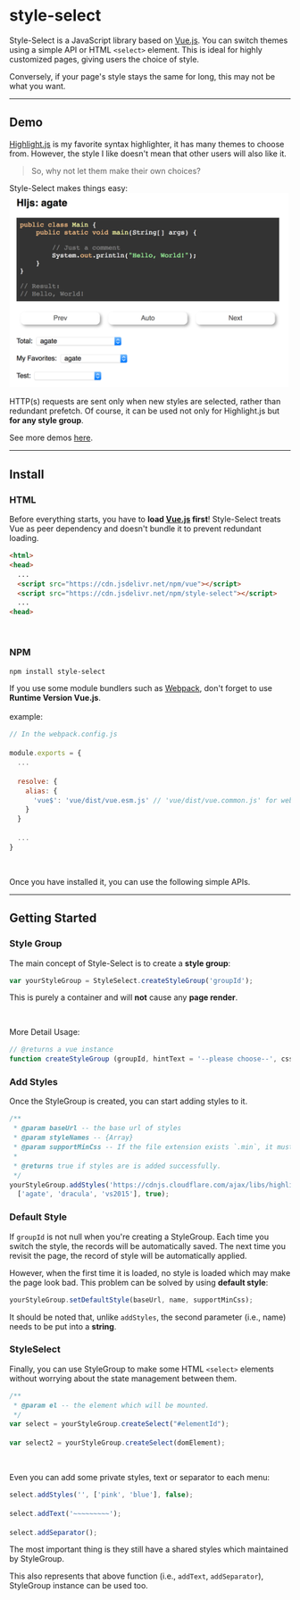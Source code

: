 # style-select
Style-Select is a JavaScript library based on [Vue.js](https://github.com/vuejs/vue). You can switch themes using a simple API or HTML `<select>` element. This is ideal for highly customized pages, giving users the choice of style.

Conversely, if your page's style stays the same for long, this may not be what you want.

---

## Demo

[Highlight.js](https://github.com/isagalaev/highlight.js) is my favorite syntax highlighter, it has many themes to choose from.
However, the style I like doesn't mean that other users will also like it.

> So, why not let them make their own choices?

Style-Select makes things easy:
<img src="demo/img/hljs-style-select.png" alt="hljs-style-select.png" width="500px">

HTTP(s) requests are sent only when new styles are selected, rather than redundant prefetch.
Of course, it can be used not only for Highlight.js but **for any style group**.

See more demos [here](https://js-zheng.github.io/Style-Select/demo/).

---

## Install


### HTML
Before everything starts, you have to **load [Vue.js](https://github.com/vuejs/vue) first**! Style-Select treats Vue as peer dependency and doesn't bundle it to prevent redundant loading.

```html
<html>
<head>
  ...
  <script src="https://cdn.jsdelivr.net/npm/vue"></script>
  <script src="https://cdn.jsdelivr.net/npm/style-select"></script>
  ...
<head>
```

<br>
 
### NPM
```
npm install style-select
```
If you use some module bundlers such as [Webpack](https://github.com/webpack/webpack),
don't forget to use **Runtime Version Vue.js**.  
<br>
example:

```javascript
// In the webpack.config.js

module.exports = {
  ...

  resolve: {
    alias: {
      'vue$': 'vue/dist/vue.esm.js' // 'vue/dist/vue.common.js' for webpack 1
    }
  }

  ...
}
```

<br>

Once you have installed it, you can use the following simple APIs.


---

## Getting Started

### Style Group

The main concept of Style-Select is to create a **style group**:

```javascript
var yourStyleGroup = StyleSelect.createStyleGroup('groupId');
```
This is purely a container and will **not** cause any **page render**.

<br>

More Detail Usage:
```javascript
// @returns a vue instance
function createStyleGroup (groupId, hintText = '--please choose--', cssPrefix = 'style-select', supportNoneStyle = true)
```

### Add Styles

Once the StyleGroup is created, you can start adding styles to it.

```javascript
/**
 * @param baseUrl -- the base url of styles
 * @param styleNames -- {Array}
 * @param supportMinCss -- If the file extension exists `.min`, it must be set to true
 * 
 * @returns true if styles are is added successfully.
 */
yourStyleGroup.addStyles('https://cdnjs.cloudflare.com/ajax/libs/highlight.js/9.12.0/styles/',
  ['agate', 'dracula', 'vs2015'], true);
```

### Default Style

If `groupId` is not null when you're creating a StyleGroup. Each time you switch the style, the records will be automatically saved. The next time you revisit the page, the record of style will be automatically applied.

However, when the first time it is loaded, no style is loaded which may make the page look bad.  This problem can be solved by using **default style**:

```javascript
yourStyleGroup.setDefaultStyle(baseUrl, name, supportMinCss);
```
It should be noted that, unlike `addStyles`, the second parameter (i.e., name) needs to be put into a **string**.



### StyleSelect

Finally, you can use StyleGroup to make some HTML `<select>` elements without worrying about the state management between them.

```javascript
/**
 * @param el -- the element which will be mounted.
 */
var select = yourStyleGroup.createSelect("#elementId");

var select2 = yourStyleGroup.createSelect(domElement);
```

<br>

Even you can add some private styles, text or separator to each menu:

```javascript
select.addStyles('', ['pink', 'blue'], false);

select.addText('~~~~~~~~~');

select.addSeparator();
```

The most important thing is they still have a shared styles which maintained by StyleGroup.  
  
This also represents that above function (i.e., `addText`, `addSeparator`), StyleGroup instance can be used too.
